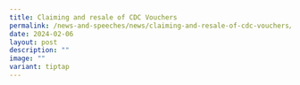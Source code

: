 ```yaml
---
title: Claiming and resale of CDC Vouchers
permalink: /news-and-speeches/news/claiming-and-resale-of-cdc-vouchers/
date: 2024-02-06
layout: post
description: ""
image: ""
variant: tiptap
---
```

